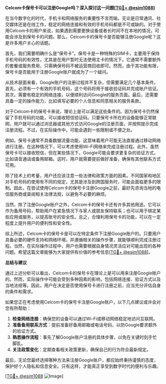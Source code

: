 **Celcom卡保号卡可以注册Google吗？深入探讨这一问题[[TG💪+ @esim1088](https://t.me/s/esim1088)]**

在当今数字化的时代，手机卡和网络服务的重要性不言而喻。无论是日常通讯、社交媒体还是在线工作，稳定的网络连接和有效的手机号码都是不可或缺的。对于使用Celcom卡的用户来说，如果遇到需要更换设备或者长时间不在本地的情况，可能会涉及到保号卡的问题。那么，Celcom卡的保号卡是否能够注册Google呢？这是许多用户关心的话题。

首先，我们需要明确什么是“保号卡”。保号卡是一种特殊的SIM卡，主要用于保持手机号码的有效性，尤其是在用户暂时无法使用主卡的情况下。它通常不需要额外的套餐或服务费用，只需确保号码不被运营商回收即可。然而，由于其功能有限，保号卡是否能用于注册Google账户就成为了一个疑问。

从技术层面来看，Google账户的注册过程并不复杂，但需要满足几个基本条件。首先，必须有一个有效的手机号码，这个号码将用于接收验证码并完成账户验证。其次，需要有稳定的网络连接，以便顺利访问Google的服务页面。最后，还需要具备一定的操作能力，比如填写必要的个人信息和同意相关的服务条款。

对于Celcom卡的保号卡来说，理论上是可以满足这些条件的。因为保号卡仍然保留了手机号码的功能，可以接收短信验证码。只要保号卡所在的设备能够正常联网，用户就可以通过浏览器或其他方式访问Google的注册页面，并按照提示完成注册流程。不过，在实际操作中，可能会遇到一些限制或不便之处。

例如，保号卡通常不具备数据流量功能，这意味着用户可能无法直接通过移动网络进行注册。在这种情况下，可以考虑使用Wi-Fi网络来完成注册过程。此外，虽然保号卡可以接收短信，但在某些情况下，Google可能会要求更复杂的验证方式，比如语音通话或备用邮箱。这时，用户就需要提前做好准备，确保有其他联系方式可用。

除了技术上的考量，用户还应该注意一些法律和政策方面的因素。不同国家和地区对手机号码的使用有不同的规定，尤其是涉及到跨国服务时，可能会面临更多的限制。因此，在尝试使用Celcom卡的保号卡注册Google之前，最好先咨询当地的电信服务商或查阅相关法律法规，以避免不必要的麻烦。

当然，除了注册Google账户之外，Celcom卡的保号卡还有许多其他用途。它可以作为备用号码，帮助用户在紧急情况下与家人或朋友保持联系；也可以用于绑定某些应用或服务，以提高账号的安全性。总之，合理利用保号卡的功能，可以在一定程度上提升用户的便利性和安全性。

综上所述，Celcom卡的保号卡是可以在特定条件下注册Google账户的。只要用户具备必要的硬件支持和网络环境，并遵循相关的操作步骤，就能够顺利完成注册过程。当然，在实际操作过程中，用户也需要根据自身情况灵活应对可能出现的各种问题。希望这篇文章能够为大家提供有价值的参考信息[[TG💪+ @esim1088](https://t.me/s/esim1088)]。

**总结与建议**

通过上述分析可以看出，Celcom卡的保号卡在理论上是可以用来注册Google账户的。然而，实际操作中可能会受到多种因素的影响，包括网络连接、验证方式以及当地法规等。因此，用户在决定是否使用保号卡进行注册之前，应当充分评估自身的条件和需求。

如果您正在考虑使用Celcom卡的保号卡注册Google账户，以下几点建议或许会对您有所帮助：

1. **检查网络连接**：确保您的设备可以通过Wi-Fi或移动网络稳定地访问互联网。
2. **准备备用联系方式**：提前准备好备用邮箱或电话号码，以防Google要求额外的验证方式。
3. **熟悉操作流程**：事先了解Google账户注册的具体步骤，以免在关键时刻手忙脚乱。
4. **关注政策变化**：定期查看相关政策更新，确保自己的行为符合最新规定。

最后，无论您最终选择哪种方法来注册Google账户，都应始终秉持谨慎的态度，保护好个人隐私和信息安全。只有这样，才能真正享受到数字时代的便利与乐趣。

[[TG💪+ @esim1088](https://t.me/s/esim1088) ![Image](https://i.postimg.cc/4NQfJmqS/Snipaste-2025-05-13-00-14-12.png)]